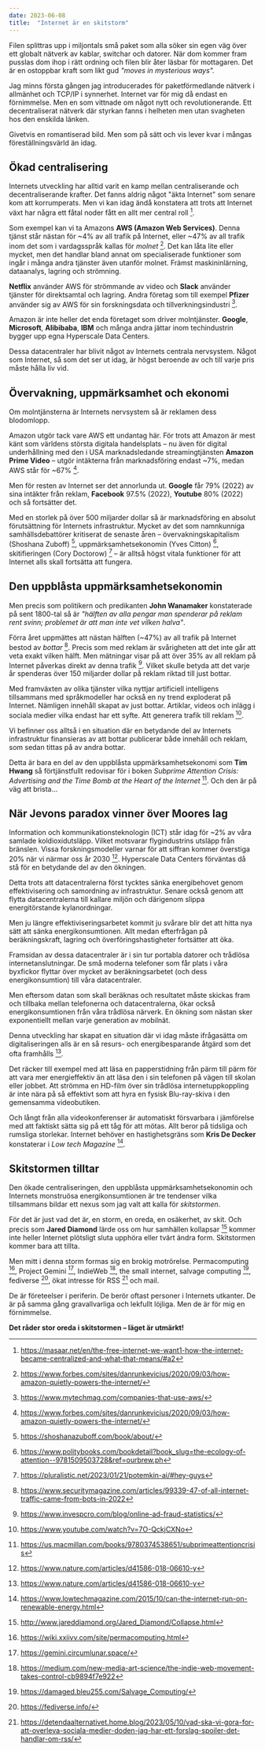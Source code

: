 ```yaml
---
date: 2023-06-08
title:  "Internet är en skitstorm"
---
```

Filen splittras upp i miljontals små paket som alla söker sin egen väg över ett globalt nätverk av kablar, switchar och datorer. När dom kommer fram pusslas dom ihop i rätt ordning och filen blir åter läsbar för mottagaren. Det är en ostoppbar kraft som likt gud *"moves in mysterious ways".*

Jag minns första gången jag introducerades för paketförmedlande nätverk i allmänhet och TCP/IP i synnerhet. Internet var för mig då endast en förnimmelse. Men en som vittnade om något nytt och revolutionerande. Ett decentraliserat nätverk där styrkan fanns i helheten men utan svagheten hos den enskilda länken.

Givetvis en romantiserad bild. Men som på sätt och vis lever kvar i mångas föreställningsvärld än idag.

## Ökad centralisering
Internets utveckling har alltid varit en kamp mellan centraliserande och decentraliserande krafter. Det fanns aldrig något "äkta Internet" som senare kom att korrumperats. Men vi kan idag ändå konstatera att trots att Internet växt har några ett fåtal noder fått en allt mer central roll [^1].

Som exempel kan vi ta Amazons **AWS (Amazon Web Services)**. Denna tjänst står nästan för ~4% av all trafik på Internet, eller ~47% av all trafik inom det som i vardagsspråk kallas för *molnet* [^2]. Det kan låta lite eller mycket, men det handlar bland annat om specialiserade funktioner som ingår i många andra tjänster även utanför molnet. Främst maskininlärning, dataanalys, lagring och strömning.

**Netflix** använder AWS för strömmande av video och **Slack** använder tjänster för direktsamtal och lagring. Andra företag som till exempel **Pfizer** använder sig av AWS för sin forskningsdata och tillverkningsindustri [^3].

Amazon är inte heller det enda företaget som driver molntjänster. **Google**, **Microsoft**, **Alibibaba**, **IBM** och många andra jättar inom techindustrin bygger upp egna Hyperscale Data Centers.

Dessa datacentraler har blivit något av Internets centrala nervsystem. Något som Internet, så som det ser ut idag, är högst beroende av och till varje pris måste hålla liv vid.

## Övervakning, uppmärksamhet och ekonomi
Om molntjänsterna är Internets nervsystem så är reklamen dess blodomlopp.

Amazon utgör tack vare AWS ett undantag här. För trots att Amazon är mest känt som världens största digitala handelsplats – nu även för digital underhållning med den i USA marknadsledande streamingtjänsten **Amazon Prime Video** – utgör intäkterna från marknadsföring endast ~7%, medan AWS står för ~67% [^2].

Men för resten av Internet ser det annorlunda ut. **Google** får 79% (2022) av sina intäkter från reklam, **Facebook** 97.5% (2022), **Youtube** 80% (2022) och så fortsätter det.

Med en storlek på över 500 miljarder dollar så är marknadsföring en absolut förutsättning för Internets infrastruktur. Mycket av det som namnkunniga samhällsdebattörer kritiserat de senaste åren – övervakningskapitalism (Shoshana Zuboff) [^4], uppmärksamhetsekonomin (Yves Citton) [^5], skitifieringen (Cory Doctorow) [^6] – är alltså högst vitala funktioner för att Internet alls skall fortsätta att fungera.

## Den uppblåsta uppmärksamhetsekonomin
Men precis som politikern och predikanten **John Wanamaker** konstaterade på sent 1800-tal så är *"hälften av alla pengar man spenderar på reklam rent svinn; problemet är att man inte vet vilken halva"*.

Förra året uppmättes att nästan hälften (~47%) av all trafik på Internet bestod av *bottar* [^7]. Precis som med reklam är svårigheten att det inte går att veta exakt vilken hälft. Men mätningar visar på att över 35% av all reklam på Internet påverkas direkt av denna trafik [^8]. Vilket skulle betyda att det varje år spenderas över 150 miljarder dollar på reklam riktad till just bottar.

Med framväxten av olika tjänster vilka nyttjar artificiell intelligens tillsammans med språkmodeller har också en ny trend exploderat på Internet. Nämligen innehåll skapat av just bottar. Artiklar, videos och inlägg i sociala medier vilka endast har ett syfte. Att generera trafik till reklam [^9].

Vi befinner oss alltså i en situation där en betydande del av Internets infrastruktur finansieras av att bottar publicerar både innehåll och reklam, som sedan tittas på av andra bottar.

Detta är bara en del av den uppblåsta uppmärksamhetsekonomi som **Tim Hwang** så förtjänstfullt redovisar för i boken *Subprime Attention Crisis: Advertising and the Time Bomb at the Heart of the Internet* [^10]. Och den är på väg att brista...

## När Jevons paradox vinner över Moores lag
Information och kommunikationsteknologin (ICT) står idag för ~2% av våra samlade koldioxidutsläpp. Vilket motsvarar flygindustrins utsläpp från bränslen. Vissa forskningsmodeller varnar för att siffran kommer överstiga 20% när vi närmar oss år 2030 [^11]. Hyperscale Data Centers förväntas då stå för en betydande del av den ökningen.

Detta trots att datacentralerna först tycktes sänka energibehovet genom effektivisering och samordning av infrastruktur. Senare också genom att flytta datacentralerna till kallare miljön och därigenom slippa energitörstande kylanordningar.

Men ju längre effektiviseringsarbetet kommit ju svårare blir det att hitta nya sätt att sänka energikonsumtionen. Allt medan efterfrågan på beräkningskraft, lagring och överföringshastigheter fortsätter att öka.

Framsidan av dessa datacentraler är i sin tur portabla datorer och trådlösa internetanslutningar. De små moderna telefoner som får plats i våra byxfickor flyttar över mycket av beräkningsarbetet (och dess energikonsumtion) till våra datacentraler.

Men eftersom datan som skall beräknas och resultatet måste skickas fram och tillbaka mellan telefonerna och datacentralerna, ökar också energikonsumtionen från våra trådlösa närverk. En ökning som nästan sker exponentiellt mellan varje generation av mobilnät.

Denna utveckling har skapat en situation där vi idag måste ifrågasätta om digitaliseringen alls är en så resurs- och energibesparande åtgärd som det ofta framhålls [^11].

Det räcker till exempel med att läsa en papperstidning från pärm till pärm för att vara mer energieffektiv än att läsa den i sin telefonen på vägen till skolan eller jobbet. Att strömma en HD-film över sin trådlösa internetuppkoppling är inte nära på så effektivt som att hyra en fysisk Blu-ray-skiva i den gemensamma videobutiken.

Och långt från alla videokonferenser är automatiskt försvarbara i jämförelse med att faktiskt sätta sig på ett tåg för att mötas. Allt beror på tidsliga och rumsliga storlekar. Internet behöver en hastighetsgräns som **Kris De Decker** konstaterar i *Low tech Magazine* [^12].

## Skitstormen tilltar
Den ökade centraliseringen, den uppblåsta uppmärksamhetsekonomin och Internets monstruösa energikonsumtionen är tre tendenser vilka tillsammans bildar ett nexus som jag valt att kalla för *skitstormen*.

För det är just vad det är, en storm, en oreda, en osäkerhet, av skit. Och precis som **Jared Diamond** lärde oss om hur samhällen kollapsar [^13] kommer inte heller Internet plötsligt sluta upphöra eller tvärt ändra form. Skitstormen kommer bara att tillta.

Men mitt i denna storm formas sig en brokig motrörelse. Permacomputing [^14], Project Gemini [^15], IndieWeb [^16], the small internet, salvage computing [^17], fediverse [^18], ökat intresse för RSS [^19] och mail.

De är företeelser i periferin. De berör oftast personer i Internets utkanter. De är på samma gång gravallvarliga och lekfullt löjliga. Men de är för mig en förnimmelse.

**Det råder stor oreda i skitstormen – läget är utmärkt!**

[^1]: https://masaar.net/en/the-free-internet-we-want1-how-the-internet-became-centralized-and-what-that-means/#a2
[^2]: https://www.forbes.com/sites/danrunkevicius/2020/09/03/how-amazon-quietly-powers-the-internet/
[^3]: https://www.mytechmag.com/companies-that-use-aws/
[^4]: https://shoshanazuboff.com/book/about/
[^4]: https://shoshanazuboff.com/book/about/
[^5]: https://www.politybooks.com/bookdetail?book_slug=the-ecology-of-attention--9781509503728&ref=ourbrew.ph
[^6]: https://pluralistic.net/2023/01/21/potemkin-ai/#hey-guys
[^7]: https://www.securitymagazine.com/articles/99339-47-of-all-internet-traffic-came-from-bots-in-2022
[^8]: https://www.invespcro.com/blog/online-ad-fraud-statistics/
[^9]: https://www.youtube.com/watch?v=7O-QckjCXNo
[^10]: https://us.macmillan.com/books/9780374538651/subprimeattentioncrisis
[^11]: https://www.nature.com/articles/d41586-018-06610-y
[^12]: https://www.lowtechmagazine.com/2015/10/can-the-internet-run-on-renewable-energy.html
[^13]: http://www.jareddiamond.org/Jared_Diamond/Collapse.html
[^14]: https://wiki.xxiivv.com/site/permacomputing.html
[^15]: https://gemini.circumlunar.space/
[^16]: https://medium.com/new-media-art-science/the-indie-web-movement-takes-control-cb9894f7e922
[^17]: https://damaged.bleu255.com/Salvage_Computing/
[^18]: https://fediverse.info/
[^19]: https://detendaalternativet.home.blog/2023/05/10/vad-ska-vi-gora-for-att-overleva-sociala-medier-doden-jag-har-ett-forslag-spoiler-det-handlar-om-rss/

